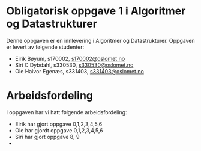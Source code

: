 # Obligatorisk oppgave 1 i Algoritmer og Datastrukturer

Denne oppgaven er en innlevering i Algoritmer og Datastrukturer. 
Oppgaven er levert av følgende studenter:
* Eirik Bøyum, s170002, s170002@oslomet.no
* Siri C Dybdahl, s330530, s330530@oslomet.no
* Ole Halvor Egenæs, s331403, s331403@oslomet.no

# Arbeidsfordeling

I oppgaven har vi hatt følgende arbeidsfordeling:
* Eirik har gjort oppgave 0,1,2,3,4,5,6 
* Ole har gjordt oppgave 0,1,2,3,4,5,6 
* Siri har gjort oppgave 8, 9 
*  


